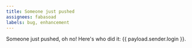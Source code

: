 ```yaml
---
title: Someone just pushed
assignees: fabasoad
labels: bug, enhancement
---
```


Someone just pushed, oh no! Here's who did it: {{ payload.sender.login }}.
